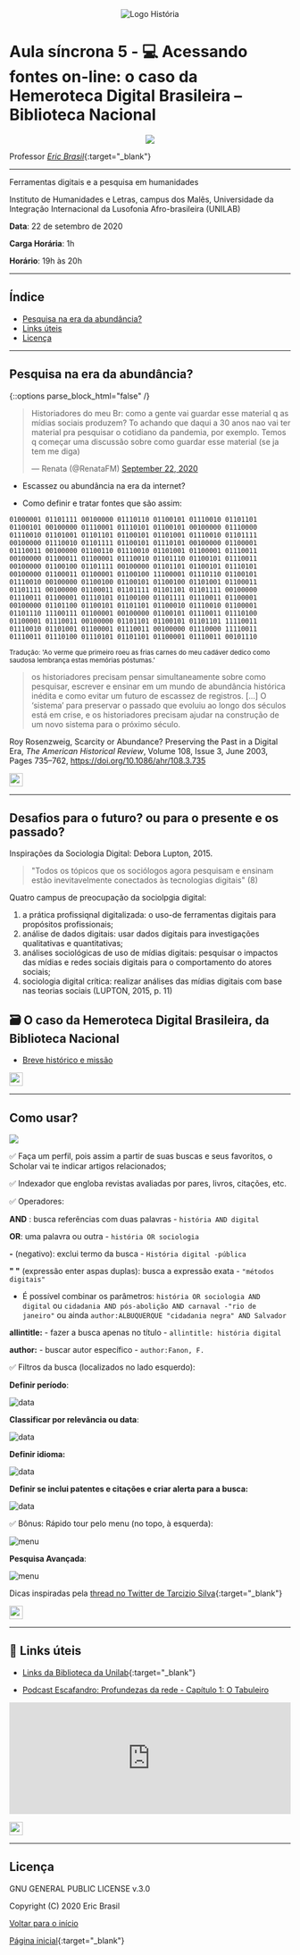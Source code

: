<div align="center"><img src="imagens/banner1.png" alt="Logo História" title="Logotipo do Curso de História, BA, UNILAB"/></div>

# Aula síncrona 5 - 💻️ Acessando fontes on-line: o caso da Hemeroteca Digital Brasileira – Biblioteca Nacional

<div align="center"><img src="imagens/bn.png"/></div>

Professor [_Eric Brasil_](https://ericbrasiln.github.io){:target="_blank"}

---

Ferramentas digitais e a pesquisa em humanidades

Instituto de Humanidades e Letras, campus dos Malês, Universidade da Integração Internacional da Lusofonia Afro-brasileira (UNILAB)

**Data**: 22 de setembro de 2020

**Carga Horária**: 1h

**Horário**: 19h às 20h

---

## Índice

- [Pesquisa na era da abundância?](#Pesquisa-na-era-da-abundância)
- [Links úteis](#%EF%B8%8F-links-úteis)
- [Licença](#licença)

---

## Pesquisa na era da abundância?

{::options parse_block_html="false" /}

<div class="center">

<blockquote class="twitter-tweet"><p lang="pt" dir="ltr">Historiadores do meu Br: como a gente vai guardar esse material q as mídias sociais produzem? To achando que daqui a 30 anos nao vai ter material pra pesquisar o cotidiano da pandemia, por exemplo. Temos q começar uma discussão sobre como guardar esse material (se ja tem me diga)</p>&mdash; Renata (@RenataFM) <a href="https://twitter.com/RenataFM/status/1308222908817444865?ref_src=twsrc%5Etfw">September 22, 2020</a></blockquote>
<script async src="https://platform.twitter.com/widgets.js" charset="utf-8"></script>

</div>

- Escassez ou abundância na era da internet?

- Como definir e tratar fontes que são assim:

~~~
01000001 01101111 00100000 01110110 01100101 01110010 01101101 01100101 00100000 01110001 01110101 01100101 00100000 01110000 01110010 01101001 01101101 01100101 01101001 01110010 01101111 00100000 01110010 01101111 01100101 01110101 00100000 01100001 01110011 00100000 01100110 01110010 01101001 01100001 01110011 00100000 01100011 01100001 01110010 01101110 01100101 01110011 00100000 01100100 01101111 00100000 01101101 01100101 01110101 00100000 01100011 01100001 01100100 11100001 01110110 01100101 01110010 00100000 01100100 01100101 01100100 01101001 01100011 01101111 00100000 01100011 01101111 01101101 01101111 00100000 01110011 01100001 01110101 01100100 01101111 01110011 01100001 00100000 01101100 01100101 01101101 01100010 01110010 01100001 01101110 11100111 01100001 00100000 01100101 01110011 01110100 01100001 01110011 00100000 01101101 01100101 01101101 11110011 01110010 01101001 01100001 01110011 00100000 01110000 11110011 01110011 01110100 01110101 01101101 01100001 01110011 00101110 
~~~

<small>Tradução: 'Ao verme que primeiro roeu as frias carnes do meu cadáver dedico como saudosa lembrança estas memórias póstumas.'</small>

>os historiadores precisam pensar simultaneamente sobre como pesquisar, escrever e ensinar em um mundo de abundância histórica inédita e como evitar um futuro de escassez de registros. [...] O ‘sistema’ para preservar o passado que evoluiu ao longo dos séculos está em crise, e os historiadores precisam ajudar na construção de um novo sistema para o próximo século.

Roy Rosenzweig, Scarcity or Abundance? Preserving the Past in a Digital Era, _The American Historical Review_, Volume 108, Issue 3, June 2003, Pages 735–762, https://doi.org/10.1086/ahr/108.3.735

[<img src="imagens/arrow.png" height="24" width="24">](#índice)

---

## Desafios para o futuro? ou para o presente e os passado?

Inspirações da Sociologia Digital: Debora Lupton, 2015.

>"Todos os tópicos que os sociólogos agora pesquisam e ensinam estão inevitavelmente conectados às tecnologias digitais" (8)

Quatro campus de preocupação da sociolpgia digital:

1. a prática profissiqnal digitalizada: o uso-de ferramentas digitais para propósitos profissionais;
2. análise de dados digitais: usar dados digitais para investigações qualitativas e quantitativas;
3. análises sociológicas de uso de mídias digitais: pesquisar o impactos das mídias e redes sociais digitais para o comportamento do atores sociais;
4. sociologia digital crítica: realizar análises das mídias digitais com base nas teorias sociais (LUPTON, 2015, p. 11)

## 🗃️ O caso da Hemeroteca Digital Brasileira, da Biblioteca Nacional

- [Breve histórico e missão](https://prezi.com/p/moig7_wnw4w-/?present=1)

[<img src="imagens/arrow.png" height="24" width="24">](#índice)

---

## Como usar?

<img src="imagens/shuri.gif">

✅️ Faça um perfil, pois assim a partir de suas buscas e seus favoritos, o Scholar vai te indicar artigos relacionados;

✅️ Indexador que engloba revistas avaliadas por pares, livros, citações, etc.

✅️ Operadores:

**AND** : busca referências com duas palavras -  `história AND digital`

**OR**: uma palavra ou outra - `história OR sociologia`

**-** (negativo): exclui termo da busca - `História digital -pública`

**" "** (expressão enter aspas duplas): busca a expressão exata - `"métodos digitais"`

- É possível combinar os parâmetros: `história OR sociologia AND digital` ou `cidadania AND pós-abolição AND carnaval -"rio de janeiro"` ou ainda `author:ALBUQUERQUE "cidadania negra" AND Salvador`

**allintitle:** - fazer a busca apenas no título - `allintitle: história digital`

**author:** - buscar autor específico - `author:Fanon, F.`

✅️ Filtros da busca (localizados no lado esquerdo):

**Definir período**:

![data](imagens/ga1.png)

**Classificar por relevância ou data**:

![data](imagens/ga2.png)

**Definir idioma:**

  ![data](imagens/ga3.png)

**Definir se inclui patentes e citações e criar alerta para a busca:**

![data](imagens/ga4.png)

✅️ Bônus: Rápido tour pelo menu (no topo, à esquerda):

![menu](imagens/ga6.png)

**Pesquisa Avançada**:

![menu](imagens/ga5.png)

Dicas inspiradas pela [thread no Twitter de Tarcizio Silva](https://twitter.com/tarciziosilva/status/1303347668123635714){:target="_blank"}

[<img src="imagens/arrow.png" height="24" width="24">](#índice)

---

## 📎️ Links úteis

- [Links da Biblioteca da Unilab](http://unilab.edu.br/linkssugeridos/){:target="_blank"}

- [Podcast Escafandro: Profundezas da rede - Capítulo 1: O Tabuleiro](https://www.b9.com.br/shows/escafandro/profundezas-da-rede-capitulo-1-o-tabuleiro/)

<iframe height="200px" width="100%" frameborder="no" scrolling="no" seamless src="https://player.simplecast.com/6498ec82-7fd3-40d4-9613-e4d59a17d757?dark=false"></iframe>

[<img src="imagens/arrow.png" height="24" width="24">](#índice)

---

## Licença

GNU GENERAL PUBLIC LICENSE v.3.0

Copyright (C) 2020 Eric Brasil

[Voltar para o início](#aula-síncrona-4---%EF%B8%8F-levantamento-bibliográfico-on-line)

[Página inicial](https://ericbrasiln.github.io/ferramentas_digitais_UNILAB/){:target="_blank"}
